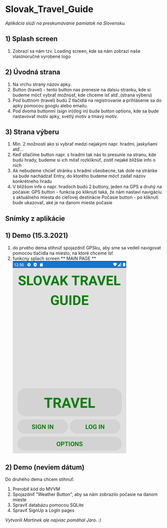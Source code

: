    # Slovak_Travel_Guide

*Aplikácia slúži na preskumávanie pamiatok na Slovensku.*

## 1) Splash screen
  1. Zobrazí sa nám tzv. Loading screen, kde sa nám zobrazí naše vlastnoručné vyrobené logo 

## 2) Úvodná strana

  1. Na vrchu strany názov apky.
  1. Button (travel) - tento button nas prenesie na dalsiu stranku, kde si budeme môcť vybrať možnosť, kde chceme ísť atď..(strana výberu)
  1. Pod buttnom (travel) budú 2 tlačidlá na registrovanie a prihlásenie sa do apky pomocou googlu alebo emailu.
  1. Pod dvoma buttonmi (sign in)(log in) bude button options, kde sa bude nastavovať motív apky, svetlý motív a tmavý motív.

  
## 3) Strana výberu

  1. Min. 2 možnosti ako si vybrať medzi nejakými napr. hradmi, jaskyňami atď...
  1. Keď stlačíme button napr. s hradmi tak nás to presunie na stranu, kde budú hrady, budeme si ich môsť rozkliknúť, zistiť nejaké bližšie info o nich
  1. Ak nebudeme chcieť stránku s hradmi všeobecne, tak dole na stránke sa bude nachádzať Entry, do ktorého budeme môcť zadať názov konkrétneho hradu
  1. V bližšom infe o napr. hradoch budú 2 buttony, jeden na GPS a druhý na počasie:
       GPS button - funkcia po kliknutí taká, že nám nastaví navigáciu s aktuálneho miesta do cieľovej destinácie
       Počasie button - po kliknutí bude ukazovať, aké je na danom mieste počasie
       
## Snímky z aplikácie

## 1) Demo (15.3.2021)
  1. do prvého dema stihnúť spojazdniť GPSku, aby sme sa vedeli navigovat pomocou tlačidla na miesto, na ktoré chceme ísť
  2. funkcny splach screen
** MAIN PAGE **
![MAIN PAGE](/images/mainpage.png)
## 2) Demo (neviem dátum)
   Do druhého dema chcem stihnuť:
   1. Prerobiť kód do MVVM
   2. Spojazdniť "Weather Button", aby sa nám zobrazilo počasie na danom mieste
   3. Spraviť databázu pomocou SQLite
   4. Spraviť SignUp a LogIn pages


*Vytvorili Martinek ale najviac pomáhal Jaro. :)*


